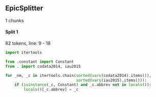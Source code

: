

## EpicSplitter

1 chunks

#### Split 1
82 tokens, line: 9 - 18

```python
import itertools

from .constant import Constant
from . import codata2014, iau2015

for _nm, _c in itertools.chain(sorted(vars(codata2014).items()),
                               sorted(vars(iau2015).items())):
    if (isinstance(_c, Constant) and _c.abbrev not in locals()):
        locals()[_c.abbrev] = _c
```

